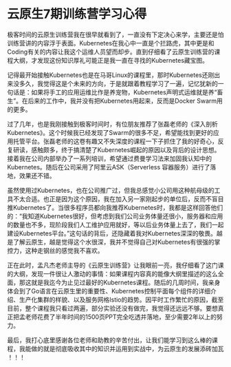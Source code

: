 # 云原生7期训练营学习心得

极客时间的云原生训练营我在很早就看到了，一直没有下定决心来学，主要还是怕训练营讲的内容浮于表面。Kubernetes在我心中一直是个拦路虎，其中更是和Coding有关的内容让我这个运维人员望而却步。直到仔细看了云原生训练营的课程大纲，才发现这份知识厚礼可能正是我一直在寻找的Kubernetes藏宝图。

记得最开始接触Kubernetes也是在马哥Linux的课程里，那时Kubernetes还刚出来没多久，我觉得这是个未来的方向，于是就跟着教程学习了一遍，记忆犹新的一句话是：如果将手工的应用运维比作是养宠物，Kubernetes声明式运维就是养“畜生”。在后来的工作中，我并没有把Kubernetes用起来，反而是Docker Swarm用的更多。

过了几年，也是我刚接触到极客时间时，有位朋友推荐了张磊老师的《深入剖析Kubernetes》。这个时候我已经发现了Swarm的很多不足，希望能找到更好的应用托管平台。张磊老师的这卷有趣又不失深度的课程一下子抓住了我的好奇心，反复研读，感触颇多，终于搞清楚了Kubernetes崛起的原因以及背后的设计思想。接着我在公司内部举办了一系列培训，希望通过费曼学习法来加固我认知中的Kubernetes。随后在公司采用了阿里云ASK（Serverless 容器服务）进行了落地，效果还不错。

虽然使用过Kubernetes，也在公司推广过，但我总感觉小公司用这种航母级的工具不太合适。也正是因为这个原因，我在加入另一家刚起步的单位后，反而不盲目推Kubernetes了。当很多程序员都向我推荐Kubernetes时，我都是这样回答他们的：“我知道Kubernetes很好，但考虑到我们公司业务体量还很小，服务器和应用的数量也不多，现阶段我们人工维护应用就好，等以后业务体量上去了，我们一起建设Kubernetes平台。”这句话的背后，还隐藏着我对Kubernetes深深的敬畏。越是了解云原生，越是觉得这个水很深，我并不觉得自己对Kubernetes有很强的掌控力，这种走钢丝的感觉我不喜欢。

正在此时，孟凡杰老师主导的《云原生训练营》让我眼前一亮，我仔细看了这门课的大纲，发现一件很让人激动的事情：如果课程内容真的能像大纲里描述的这么全面，那这就是我迄今为止见过最好的Kubernetes课程。随后的几周时间，我亲身体会到了Go语言在云原生里的重要性、Kubernetes控制平面每个组件的详细介绍、生产化集群的样貌、以及服务网格Istio的趋势。因平时工作繁忙的原因，截至目前，整个课程我只看过两遍，部分实验还没有做完，我觉得还远远不够。要想真正把孟老师花费了半年时间的1500页PPT完全吃透并落地，至少需要2年以上的努力。

最后，我打心底里感谢各位老师和助教的辛苦付出，让我们能学习到这么棒的课程，我能做的就是彻底吸收其中的知识并运用到实战中，为云原生的发展添砖加瓦 ！！！
